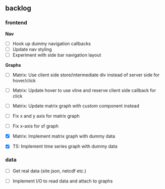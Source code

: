 ##  backlog

### frontend

**Nav**
* [ ] Hook up dummy navigation callbacks
* [ ] Update nav styling
* [ ] Experiment with side bar navigation layout

**Graphs**
* [ ] Matrix: Use client side store/intermediate div instead of server side for hover/click
* [ ] Matrix: Update hover to use vline and reserve client side callback for click
* [ ] Matrix: Update matrix graph with custom component instead
* [ ] Fix x and y axis for matrix graph
* [ ] Fix x-axis for sf graph
* [x] Matrix: Implement matrix graph with dummy data
* [x] TS: Implement time series graph with dummy data


### data
* [ ] Get real data (site json, netcdf etc.)
* [ ] Implement I/O to read data and attach to graphs

